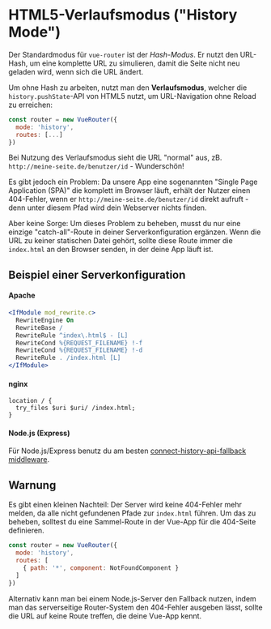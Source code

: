 # HTML5-Verlaufsmodus ("History Mode")

Der Standardmodus für `vue-router` ist der _Hash-Modus_. Er nutzt den URL-Hash, um eine komplette URL zu simulieren, damit die Seite nicht neu geladen wird, wenn sich die URL ändert.

Um ohne Hash zu arbeiten, nutzt man den **Verlaufsmodus**, welcher die `history.pushState`-API von HTML5 nutzt, um URL-Navigation ohne Reload zu erreichen:

``` js
const router = new VueRouter({
  mode: 'history',
  routes: [...]
})
```

Bei Nutzung des Verlaufsmodus sieht die URL "normal" aus, zB. `http://meine-seite.de/benutzer/id` - Wunderschön!

Es gibt jedoch ein Problem: Da unsere App eine sogenannten "Single Page Application (SPA)"
 die komplett im Browser läuft, erhält der Nutzer einen 404-Fehler, wenn er `http://meine-seite.de/benutzer/id` direkt aufruft - denn unter diesem Pfad wird dein Webserver nichts finden.

Aber keine Sorge: Um dieses Problem zu beheben, musst du nur eine einzige "catch-all"-Route in deiner Serverkonfiguration ergänzen. Wenn die URL zu keiner statischen Datei gehört, sollte diese Route immer die `index.html` an den Browser senden, in der deine App läuft ist.

## Beispiel einer Serverkonfiguration

#### Apache

```apache
<IfModule mod_rewrite.c>
  RewriteEngine On
  RewriteBase /
  RewriteRule ^index\.html$ - [L]
  RewriteCond %{REQUEST_FILENAME} !-f
  RewriteCond %{REQUEST_FILENAME} !-d
  RewriteRule . /index.html [L]
</IfModule>
```

#### nginx

```nginx
location / {
  try_files $uri $uri/ /index.html;
}
```

#### Node.js (Express)

Für Node.js/Express benutz du am besten [connect-history-api-fallback middleware](https://github.com/bripkens/connect-history-api-fallback).

## Warnung

Es gibt einen kleinen Nachteil: Der Server wird  keine 404-Fehler mehr melden, da alle nicht gefundenen Pfade zur `index.html` führen. Um das zu beheben, solltest du eine Sammel-Route in der Vue-App für die 404-Seite definieren.

``` js
const router = new VueRouter({
  mode: 'history',
  routes: [
    { path: '*', component: NotFoundComponent }
  ]
})
```

Alternativ kann man bei einem Node.js-Server den Fallback nutzen, indem man das serverseitige Router-System den 404-Fehler ausgeben lässt, sollte die URL auf keine Route treffen, die deine Vue-App kennt.
